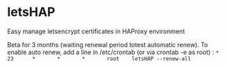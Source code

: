 # letsHAP
Easy manage letsencrypt certificates in HAProxy environment

Beta for 3 months (waiting renewal period totest automatic renew).
To enable auto renew, add a line in /etc/crontab (or via crontab -e as root) :
`` *       23      *       *       *       root    letsHAP --renew-all ``
